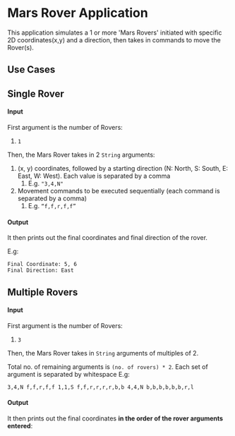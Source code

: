 # Mars Rover Application

This application simulates a 1 or more 'Mars Rovers' initiated with
specific 2D coordinates(x,y) and a direction, then takes in commands to move the Rover(s).

## Use Cases

## Single Rover

#### Input

First argument is the number of Rovers:

1. `1`

Then, the Mars Rover takes in 2 `String` arguments:

1. (x, y) coordinates, followed by a starting direction (N: North, S: South, E: East, W: West).
   Each value is separated by a
   comma
    1. E.g. `"3,4,N"`
2. Movement commands to be executed sequentially (each command is separated by a comma)
    1. E.g. `“f,f,r,f,f”`

#### Output

It then prints out the final coordinates and final direction of the rover.

E.g:

`Final Coordinate: 5, 6` \
`Final Direction: East`

## Multiple Rovers

#### Input

First argument is the number of Rovers:

1. `3`

Then, the Mars Rover takes in `String` arguments of multiples of 2.

Total no. of remaining arguments is `(no. of rovers) * 2`.
Each set of argument is separated by whitespace E.g:

`3,4,N f,f,r,f,f 1,1,S f,f,r,r,r,r,b,b 4,4,N b,b,b,b,b,b,r,l`

#### Output

It then prints out the final coordinates **in the order of the rover arguments entered**:








